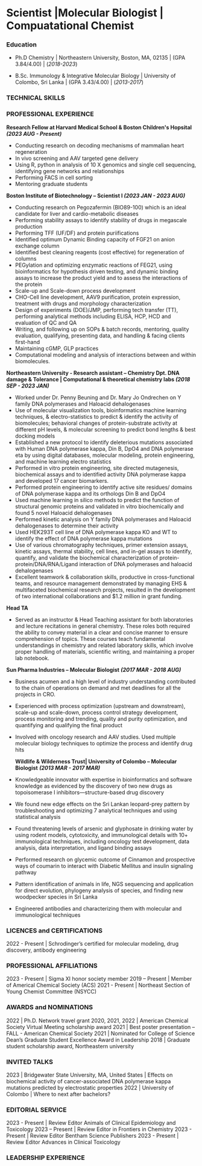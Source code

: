 # Scientist |Molecular Biologist | Compuatational Chemist

### Education

- Ph.D Chemistry | Northeastern University, Boston, MA, 02135 | (GPA 3.84/4.00) | (_2018-2023_) 

- B.Sc. Immunology & Integrative Molecular Biology | University of Colombo, Sri Lanka | (GPA 3.43/4.00) | (_2013-2017_)

### TECHNICAL SKILLS


### PROFESSIONAL EXPERIENCE

**Research Fellow at Harvard Medical School & Boston Children's Hopsital     _(2023 AUG - Present)_**
- Conducting research on decoding mechanisms of mammalian heart regeneration
- In vivo screening and AAV targeted gene delivery
- Using R, python in analysis of 10 X genomics and single cell sequencing, identifying gene networks and relationships
- Performing FACS in cell sorting
- Mentoring graduate students

**Boston Institute of Biotechnology – Scientist I     _(2023 JAN - 2023 AUG)_**
- Conducting research on Pegozafermin (BIO89-100) which is an ideal candidate for liver and cardio-metabolic diseases
- Performing stability assays to identify stability of drugs in megascale production
- Performing TFF (UF/DF) and protein puriifications
- Identified optimum Dynamic Binding capacity of FGF21 on anion exchange column
- Identified best cleaning reagents (cost effective) for regeneration of columns
- PEGylation and optimizing enzymatic reactions of FEG21, using bioinformatics for hypothesis driven testing, and dynamic binding assays to increase the product yield and to assess the interactions of the protein
- Scale-up and Scale-down process development
- CHO-Cell line development, AAV9 purification, protein expression, treatment with drugs and morphology characterization
- Design of experiments (DOE)/JMP, performing tech transfer (TT), performing analytical methods including ELISA, HCP, HCD and evaluation of QC and QA
- Writing, and following up on SOPs & batch records, mentoring, quality evaluation, qualifying, presenting data, and handling & facing clients first-hand
- Maintaining cGMP, GLP practices
- Computational modeling and analysis of interactions between and within biomolecules.

**Northeastern University - Research assistant – Chemistry Dpt. 
DNA damage & Tolerance | Computational & theoretical chemistry labs    _(2018 SEP - 2023 JAN)_**
- Worked under Dr. Penny Beuning and Dr. Mary Jo Ondrechen on Y family DNA polymerases and Haloacid dehalogenases
- Use of molecular visualization tools, bioinformatics machine learning techniques, & electro-statistics to predict & identify the activity of biomolecules; behavioral changes of protein-substrate activity at different pH levels, & molecular screening to predict bond lengths & best docking models
- Established a new protocol to identify deleterious mutations associated with Human DNA polymerase kappa, Din B, DpO4 and DNA polymerase eta by using digital databases, molecular modeling, protein engineering, and machine learning electro statistics
- Performed in vitro protein engineering, site directed mutagenesis, biochemical assays and to identified activity DNA polymerase kappa and developed 17 cancer biomarkers.
- Performed protein engineering to identify active site residues/ domains of DNA polymerase kappa and its orthologs Din B and DpO4
- Used machine learning in silico methods to predict the function of structural genomic proteins and validated in vitro biochemically and found 5 novel Haloacid dehalogenases
- Performed kinetic analysis on Y family DNA polymerases and Haloacid dehalogenases to determine their activity
- Used HEK293T cell line of DNA polymerase kappa KO and WT to identify the effect of DNA polymerase kappa mutations
- Use of various chromatography techniques, primer extension assays, kinetic assays, thermal stability, cell lines, and in-gel assays to identify, quantify, and validate the biochemical characterization of protein-protein/DNA/RNA/Ligand interaction of DNA polymerases and haloacid dehalogenases
- Excellent teamwork & collaboration skills, productive in cross-functional teams, and resource management demonstrated by managing EHS & multifaceted biochemical research projects, resulted in the development of two international collaborations and $1.2 million in grant funding.

**Head TA**
- Served as an instructor & Head Teaching assistant for both laboratories and lecture recitations in general chemistry. These roles both required the ability to convey material in a clear and concise manner to ensure comprehension of topics. These courses teach fundamental understandings in chemistry and related laboratory skills, which involve proper handling of materials, scientific writing, and maintaining a proper lab notebook.

**Sun Pharma Industries – Molecular Biologist** **_(2017 MAR - 2018 AUG)_**
- Business acumen and a high level of industry understanding contributed to the chain of operations on demand and met deadlines for all the projects in CRO.
- Experienced with process optimization (upstream and downstream), scale-up and scale-down, process control strategy development, process monitoring and trending, quality and purity optimization, and quantifying and qualifying the final product
- Involved with oncology research and AAV studies. Used multiple molecular biology techniques to optimize the process and identify drug hits

  **Wildlife & Wilderness Trust| University of Colombo – Molecular Biologist** **_(2013 MAR - 2017 MAR)_**
- Knowledgeable innovator with expertise in bioinformatics and software knowledge as evidenced by the discovery of two new drugs as topoisomerase I inhibitors—structure-based drug discovery
- We found new edge effects on the Sri Lankan leopard-prey pattern by troubleshooting and optimizing 7 analytical techniques and using statistical analysis
- Found threatening levels of arsenic and glyphosate in drinking water by using rodent models, cytotoxicity, and immunological details with 10+ immunological techniques, including oncology test development, data analysis, data interpretation, and ligand binding assays
- Performed research on glycemic outcome of Cinnamon and prospective ways of coumarin to interact with Diabetic Mellitus and insulin signaling pathway
- Pattern identification of animals in life, NGS sequencing and application for direct evolution, phylogeny analysis of species, and finding new woodpecker species in Sri Lanka
- Engineered antibodies and characterizing them with molecular and immunological techniques

### LICENCES and CERTIFICATIONS 
2022 - Present | Schrodinger’s certified for molecular modeling, drug discovery, antibody engineering

### PROFESSIONAL AFFILIATIONS
2023 - Present | Sigma XI honor society member
2019 – Present | Member of Americal Chemical Society (ACS) 
2021 - Present | Northeast Section of Young Chemist Committee (NSYCC)

### AWARDS and NOMINATIONS
2022 | Ph.D. Network travel grant
2020, 2021, 2022 | American Chemical Society Virtual Meeting scholarship award
2021 | Best poster presentation – FALL - American Chemical Society
2021 | Nominated for College of Science Dean’s Graduate Student Excellence Award in Leadership
2018 | Graduate student scholarship award, Northeastern university

### INVITED TALKS
2023 | Bridgewater State University, MA, United States | Effects on biochemical activity of cancer-associated DNA polymerase kappa mutations predicted by electrostatic properties
2022 | University of Colombo | Where to next after bachelors?

### EDITORIAL SERVICE
2023 - Present | Review Editor Animals of Clinical Epidemiology and Toxicology
2023 – Present | Review Editor in Frontiers in Chemistry
2023 - Present | Review Editor Bentham Science Publishers
2023 - Present | Review Editor Advances in Clinical Toxicology

### LEADERSHIP EXPERIENCE

